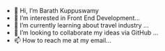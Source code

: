 - 👋 Hi, I’m Barath Kuppuswamy
- 👀 I’m interested in Front End Development...
- 🌱 I’m currently learning about travel industry ...
- 💞️ I’m looking to collaborate my ideas via GitHub ...
- 📫 How to reach me at my email...

<!---
kbarath/kbarath is a ✨ special ✨ repository because its `README.md` (this file) appears on your GitHub profile.
You can click the Preview link to take a look at your changes.
--->

